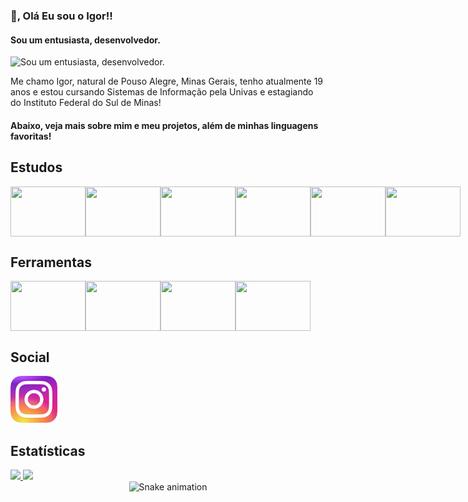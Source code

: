 ### 👋, Olá Eu sou o Igor!!
#### Sou um entusiasta, desenvolvedor.
![Sou um entusiasta, desenvolvedor.](https://i.pinimg.com/736x/97/63/ab/9763ab0a9150039da17fc0461faab106.jpg)

Me chamo Igor, natural de Pouso Alegre, Minas Gerais, tenho atualmente 19 anos e estou cursando Sistemas de Informação pela Univas e estagiando do Instituto Federal do Sul de Minas!

#### Abaixo, veja mais sobre mim e meu projetos, além de minhas linguagens favoritas!

 ## Estudos 
<div style="display: flex;">
<img src="https://cdn.jsdelivr.net/gh/devicons/devicon@latest/icons/css3/css3-original.svg" height="80px" width="120px"/>
<img src="https://cdn.jsdelivr.net/gh/devicons/devicon@latest/icons/javascript/javascript-original.svg" height="80px" width="120px"/>
<img src="https://cdn.jsdelivr.net/gh/devicons/devicon@latest/icons/html5/html5-original.svg" height="80px" width="120px"/>
<img src="https://cdn.jsdelivr.net/gh/devicons/devicon@latest/icons/c/c-original.svg" height="80px" width="120px"/>
<img src="https://cdn.jsdelivr.net/gh/devicons/devicon@latest/icons/java/java-original.svg" height="80px" width="120px"/>
<img src="https://cdn.jsdelivr.net/gh/devicons/devicon@latest/icons/php/php-original.svg" height="80px" width="120px"/>
</div>
 
 ## Ferramentas
 <div style="display: flex;">
  <img src="https://cdn.jsdelivr.net/gh/devicons/devicon@latest/icons/arduino/arduino-original-wordmark.svg" height="80px"width="120px"/>
  <img src="https://cdn.jsdelivr.net/gh/devicons/devicon@latest/icons/canva/canva-original.svg" height="80px" width="120px"/>
  <img src="https://cdn.jsdelivr.net/gh/devicons/devicon@latest/icons/mysql/mysql-plain-wordmark.svg" height="80px" width="120px"/>
  <img src="https://cdn.jsdelivr.net/gh/devicons/devicon@latest/icons/vscode/vscode-original-wordmark.svg" height="80px" width="120px"/>
</div>

## Social
 [<img src='https://github.com/wle8300/instagram-logo/blob/master/logo.svg' alt='instagram' height='75px'>](https://www.instagram.com/ig0r_or/) 
 
## Estatísticas
<a href="https://github.com/Ig0r-or">
  <img loading="lazy" height="150em" src="https://github-readme-stats.vercel.app/api/top-langs/?username=Ig0r-or&layout=compact&langs_count=7&theme=dracula"/>
  <img loading="lazy" height="150em" src="https://github-readme-stats.vercel.app/api?username=Ig0r-or&show_icons=true&theme=dracula&include_all_commits=true&count_private=true"/>
</a>

<div align="center">
  <img src="https://github.com/Ig0r-or/Ig0r-or/blob/output/github-contribution-grid-snake.svg" alt="Snake animation">
</div>
